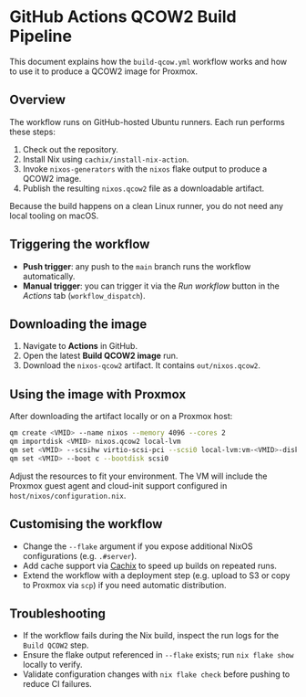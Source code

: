 # GitHub Actions QCOW2 Build Pipeline

This document explains how the `build-qcow.yml` workflow works and how to use it to produce a QCOW2 image for Proxmox.

## Overview

The workflow runs on GitHub-hosted Ubuntu runners. Each run performs these steps:

1. Check out the repository.
2. Install Nix using `cachix/install-nix-action`.
3. Invoke `nixos-generators` with the `nixos` flake output to produce a QCOW2 image.
4. Publish the resulting `nixos.qcow2` file as a downloadable artifact.

Because the build happens on a clean Linux runner, you do not need any local tooling on macOS.

## Triggering the workflow

- **Push trigger**: any push to the `main` branch runs the workflow automatically.
- **Manual trigger**: you can trigger it via the *Run workflow* button in the *Actions* tab (`workflow_dispatch`).

## Downloading the image

1. Navigate to **Actions** in GitHub.
2. Open the latest **Build QCOW2 image** run.
3. Download the `nixos-qcow2` artifact. It contains `out/nixos.qcow2`.

## Using the image with Proxmox

After downloading the artifact locally or on a Proxmox host:

```bash
qm create <VMID> --name nixos --memory 4096 --cores 2
qm importdisk <VMID> nixos.qcow2 local-lvm
qm set <VMID> --scsihw virtio-scsi-pci --scsi0 local-lvm:vm-<VMID>-disk-0
qm set <VMID> --boot c --bootdisk scsi0
```

Adjust the resources to fit your environment. The VM will include the Proxmox guest agent and cloud-init support configured in `host/nixos/configuration.nix`.

## Customising the workflow

- Change the `--flake` argument if you expose additional NixOS configurations (e.g. `.#server`).
- Add cache support via [Cachix](https://docs.cachix.org/) to speed up builds on repeated runs.
- Extend the workflow with a deployment step (e.g. upload to S3 or copy to Proxmox via `scp`) if you need automatic distribution.

## Troubleshooting

- If the workflow fails during the Nix build, inspect the run logs for the `Build QCOW2` step.
- Ensure the flake output referenced in `--flake` exists; run `nix flake show` locally to verify.
- Validate configuration changes with `nix flake check` before pushing to reduce CI failures.
